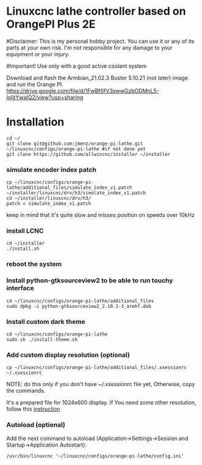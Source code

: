 # Linuxcnc lathe controller based on OrangePI Plus 2E

#Disclaimer:
This is my personal hobby project. You can use it or any of its parts at your own risk. I'm not responsible for any damage to your equipment or your injury.

#Important!
Use only with a good active coolant system


Download and flash the Armbian_21.02.3 Buster 5.10.21 (not later) image and run the Orange PI.
https://drive.google.com/file/d/1FwBf0fV3swwGzbODMnL5-IoIjtYwaIQ2/view?usp=sharing

# Installation

```
cd ~/
git clone git@github.com:jmenz/orange-pi-lathe.git ~/linuxcnc/configs/orange-pi-lathe #if not done yet
git clone https://github.com/allwincnc/installer ~/installer
```

### simulate encoder index patch
```
cp ~/linuxcnc/configs/orange-pi-lathe/additional_files/simulate_index_v1.patch ~/installer/linuxcnc/drv/h3/simulate_index_v1.patch
cd ~/installer/linuxcnc/drv/h3/
patch < simulate_index_v1.patch
```
keep in mind that it's quite slow and misses position on speeds over 10kHz

### install LCNC
```
cd ~/installer
./install.sh
```

### reboot the system


### Install python-gtksourceview2 to be able to run touchy interface
```
cd ~/linuxcnc/configs/orange-pi-lathe/additional_files
sudo dpkg -i python-gtksourceview2_2.10.1-3_armhf.deb
```

### Install custom dark theme
```
cd ~/linuxcnc/configs/orange-pi-lathe
sudo sh ./install-theme.sh
```

### Add custom display resolution (optional)
```
cp ~/linuxcnc/configs/orange-pi-lathe/additional_files/.xsessionrc ~/.xsessionrc
```
NOTE: do this only if you don't have ~/.xsessionrc file yet, Otherwise, copy the commands.

It's a prepared file for 1024x600 display. If You need some other resolution, follow this [instruction](https://askubuntu.com/questions/377937/how-do-i-set-a-custom-resolution)


### Autoload (optional)

Add the next command to autoload (Application->Settings->Session and Startup->Application Autostart):
```
/usr/bin/linuxcnc '~/linuxcnc/configs/orange-pi-lathe/config.ini'
```




